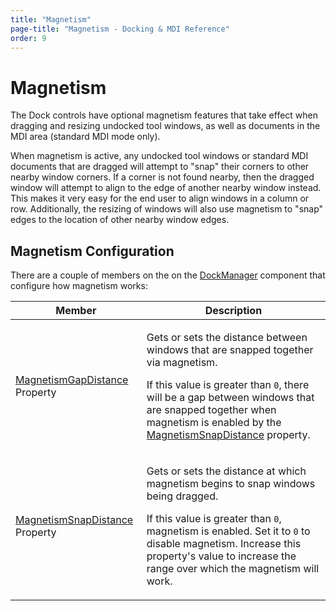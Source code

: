 ```yaml
---
title: "Magnetism"
page-title: "Magnetism - Docking & MDI Reference"
order: 9
---
```

# Magnetism

The Dock controls have optional magnetism features that take effect when dragging and resizing undocked tool windows, as well as documents in the MDI area (standard MDI mode only).

When magnetism is active, any undocked tool windows or standard MDI documents that are dragged will attempt to "snap" their corners to other nearby window corners.  If a corner is not found nearby, then the dragged window will attempt to align to the edge of another nearby window instead.  This makes it very easy for the end user to align windows in a column or row.  Additionally, the resizing of windows will also use magnetism to "snap" edges to the location of other nearby window edges.

## Magnetism Configuration

There are a couple of members on the on the [DockManager](xref:ActiproSoftware.UI.WinForms.Controls.Docking.DockManager) component that configure how magnetism works:

<table>
<thead>

<tr>
<th>Member</th>
<th>Description</th>
</tr>


</thead>
<tbody>

<tr>
<td>

[MagnetismGapDistance](xref:ActiproSoftware.UI.WinForms.Controls.Docking.DockManager.MagnetismGapDistance) Property

</td>
<td>

Gets or sets the distance between windows that are snapped together via magnetism.

If this value is greater than `0`, there will be a gap between windows that are snapped together when magnetism is enabled by the [MagnetismSnapDistance](xref:ActiproSoftware.UI.WinForms.Controls.Docking.DockManager.MagnetismSnapDistance) property.

</td>
</tr>

<tr>
<td>

[MagnetismSnapDistance](xref:ActiproSoftware.UI.WinForms.Controls.Docking.DockManager.MagnetismSnapDistance) Property

</td>
<td>

Gets or sets the distance at which magnetism begins to snap windows being dragged.

If this value is greater than `0`, magnetism is enabled.  Set it to `0` to disable magnetism.  Increase this property's value to increase the range over which the magnetism will work.

</td>
</tr>

</tbody>
</table>
